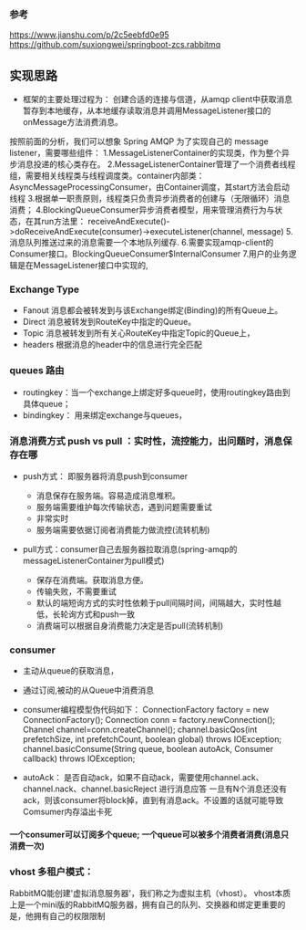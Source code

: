 ### 参考
https://www.jianshu.com/p/2c5eebfd0e95
https://github.com/suxiongwei/springboot-zcs.rabbitmq

## 实现思路
- 框架的主要处理过程为：
  创建合适的连接与信道，从amqp client中获取消息暂存到本地缓存，从本地缓存读取消息并调用MessageListener接口的onMessage方法消费消息。
 
按照前面的分析，我们可以想象 Spring AMQP 为了实现自己的 message listener，需要哪些组件：
1.MessageListenerContainer的实现类，作为整个异步消息投递的核心类存在。
2.MessageListenerContainer管理了一个消费者线程组，需要相关线程类与线程调度类。container内部类：AsyncMessageProcessingConsumer，由Container调度，其start方法会启动线程
3.根据单一职责原则，线程类只负责异步消费者的创建与（无限循环）消息消费；
4.BlockingQueueConsumer异步消费者模型，用来管理消费行为与状态，在其run方法里：
    receiveAndExecute()->doReceiveAndExecute(consumer)->executeListener(channel, message)
5.消息队列推送过来的消息需要一个本地队列缓存.
6.需要实现amqp-client的Consumer接口。BlockingQueueConsumer$InternalConsumer
7.用户的业务逻辑是在MessageListener接口中实现的,

### Exchange Type
- Fanout 
    消息都会被转发到与该Exchange绑定(Binding)的所有Queue上。
- Direct 
    消息被转发到RouteKey中指定的Queue。
- Topic 
    消息被转发到所有关心RouteKey中指定Topic的Queue上，
- headers
    根据消息的header中的信息进行完全匹配

### queues 路由
- routingkey：当一个exchange上绑定好多queue时，使用routingkey路由到具体queue；  
- bindingkey： 用来绑定exchange与queues，


### 消息消费方式 push vs pull ：实时性，流控能力，出问题时，消息保存在哪
- push方式： 即服务器将消息push到consumer 
   - 消息保存在服务端。容易造成消息堆积。
   - 服务端需要维护每次传输状态，遇到问题需要重试
   - 非常实时
   - 服务端需要依据订阅者消费能力做流控(流转机制)
   
- pull方式：consumer自己去服务器拉取消息(spring-amqp的messageListenerContainer为pull模式)
   - 保存在消费端。获取消息方便。
   - 传输失败，不需要重试
   - 默认的端短询方式的实时性依赖于pull间隔时间，间隔越大，实时性越低，长轮询方式和push一致
   - 消费端可以根据自身消费能力决定是否pull(流转机制)

### consumer
- 主动从queue的获取消息，
- 通过订阅,被动的从Queue中消费消息

- consumer编程模型伪代码如下：
ConnectionFactory factory = new ConnectionFactory();
Connection conn = factory.newConnection();
Channel channel=conn.createChannel();
channel.basicQos(int prefetchSize, int prefetchCount, boolean global) throws IOException;
channel.basicConsume(String queue, boolean autoAck, Consumer callback) throws IOException;

- autoAck：
  是否自动ack，如果不自动ack，需要使用channel.ack、channel.nack、channel.basicReject 进行消息应答
  一旦有N个消息还没有ack，则该consumer将block掉，直到有消息ack。不设置的话就可能导致Comsumer内存溢出卡死

#### 一个consumer可以订阅多个queue;  一个queue可以被多个消费者消费(消息只消费一次)

### vhost 多租户模式：
RabbitMQ能创建'虚拟消息服务器'，我们称之为虚拟主机（vhost）。
vhost本质上是一个mini版的RabbitMQ服务器，拥有自己的队列、交换器和绑定更重要的是，他拥有自己的权限限制
      
